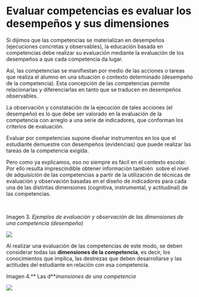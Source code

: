 
# Evaluar competencias es evaluar los desempeños y sus dimensiones

Si dijimos que las competencias se materializan en desempeños (ejecuciones concretas y observables), la educación basada en competencias debe realizar su evaluación mediante la evaluación de los desempeños a que cada competencia da lugar.

Así, las competencias se manifiestan por medio de las acciones o tareas que realiza el alumno en una situación o contexto determinado (desempeño de la competencia). Esta concepción de las competencias permite relacionarlas y diferenciarlas en tanto que se traducen en desempeños observables.

La observación y constatación de la ejecución de tales acciones (el desempeño) es lo que debe ser valorado en la evaluación de la competencia con arreglo a una serie de indicadores, que conforman los criterios de evaluación.

Evaluar por competencias supone diseñar instrumentos en los que el estudiante demuestre con desempeños (evidencias) que puede realizar las tareas de la competencia exigida.

Pero como ya explicamos, eso no siempre es fácil en el contexto escolar. Por ello resulta imprescindible obtener información también  sobre el nivel de adquisición de las competencias a partir de la utilización de técnicas de evaluación y observación basadas en el diseño de indicadores para cada una de las distintas dimensiones (cognitiva, instrumental, y actitudinal) de las competencias. 

 

Imagen 3. *Ejemplos de evaluación y observación de las dimensiones de una competencia (desempeño)*

![](https://github.com/catedu/abp/blob/master/img/Imagen_5_B3.jpg)





Al realizar una evaluación de las competencias de este modo, se deben considerar todas las **dimensiones de la competencia**, es decir, los conocimientos que implica, las destrezas que deben desarrollarse y las actitudes del estudiante en relación con esa competencia.

Imagen 4.** Las d***imensiones de una competencia*

![](https://github.com/catedu/abp/blob/master/img/Imagen_6_B3.jpg)
